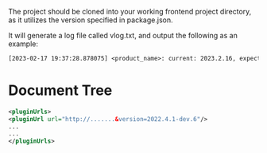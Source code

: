 The project should be cloned into your working frontend project directory, as it utilizes the version specified in package.json.

It will generate a log file called vlog.txt, and output the following as an example:
```txt
[2023-02-17 19:37:28.878075] <product_name>: current: 2023.2.16, expected: 2023.2.17
```
# Document Tree
```xml
<pluginUrls>
<pluginUrl url="http://.......&version=2022.4.1-dev.6"/>
...
...
</pluginUrls>
```

